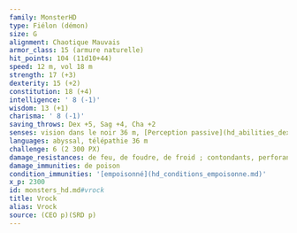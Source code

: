 ```yaml
---
family: MonsterHD
type: Fiélon (démon)
size: G
alignment: Chaotique Mauvais
armor_class: 15 (armure naturelle)
hit_points: 104 (11d10+44)
speed: 12 m, vol 18 m
strength: 17 (+3)
dexterity: 15 (+2)
constitution: 18 (+4)
intelligence: ' 8 (-1)'
wisdom: 13 (+1)
charisma: ' 8 (-1)'
saving_throws: Dex +5, Sag +4, Cha +2
senses: vision dans le noir 36 m, [Perception passive](hd_abilities_dexterity_perception_passive.md) 11
languages: abyssal, télépathie 36 m
challenge: 6 (2 300 PX)
damage_resistances: de feu, de foudre, de froid ; contondants, perforants et tranchants infligés par des attaques non-magiques
damage_immunities: de poison
condition_immunities: '[empoisonné](hd_conditions_empoisonne.md)'
x_p: 2300
id: monsters_hd.md#vrock
title: Vrock
alias: Vrock
source: (CEO p)(SRD p)
---
```


